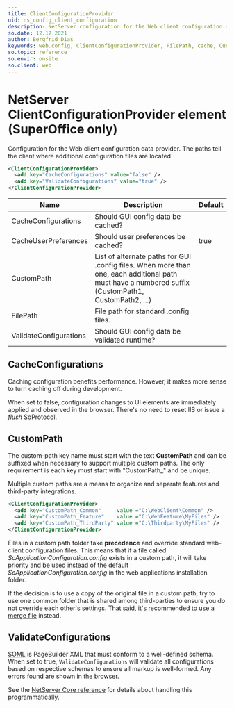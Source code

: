 ```yaml
---
title: ClientConfigurationProvider
uid: ns_config_client_configuration
description: NetServer configuration for the Web client configuration data provider.
so.date: 12.17.2021
author: Bergfrid Dias
keywords: web.config, ClientConfigurationProvider, FilePath, cache, CustomPath
so.topic: reference
so.envir: onsite
so.client: web
---
```


# NetServer ClientConfigurationProvider element (SuperOffice only)

Configuration for the Web client configuration data provider. The paths tell the client where additional configuration files are located.

```XML
<ClientConfigurationProvider>
  <add key="CacheConfigurations" value="false" />
  <add key="ValidateConfigurations" value="true" />
</ClientConfigurationProvider>
```

| Name | Description | Default |
|---|---|---|
| CacheConfigurations | Should GUI config data be cached? | |
| CacheUserPreferences | Should user preferences be cached? | true |
| CustomPath | List of alternate paths for GUI .config files. When more than one, each additional path must have a numbered suffix (CustomPath1, CustomPath2, ...) | |
| FilePath | File path for standard .config files. | |
| ValidateConfigurations | Should GUI config data be validated runtime? | |

## CacheConfigurations

Caching configuration benefits performance. However, it makes more sense to turn caching off during development.

When set to false, configuration changes to UI elements are immediately applied and observed in the browser. There's no need to reset IIS or issue a *flush* SoProtocol.

## CustomPath

The custom-path key name must start with the text **CustomPath** and can be suffixed when necessary to support multiple custom paths. The only requirement is each key must start with "CustomPath_" and be unique.

Multiple custom paths are a means to organize and separate features and third-party integrations.

```xml
<ClientConfigurationProvider>
  <add key="CustomPath_Common"     value ="C:\WebClient\Common" />
  <add key="CustomPath_Feature"    value ="C:\WebFeature\MyFiles" />
  <add key="CustomPath_ThirdParty" value ="C:\Thirdparty\MyFiles" />
</ClientConfigurationProvider>
```

Files in a custom path folder take **precedence** and override standard web-client configuration files. This means that if a file called *SoApplicationConfiguration.config* exists in a custom path, it will take priority and be used instead of the default *SoApplicationConfiguration.config* in the web applications installation folder.

If the decision is to use a copy of the original file in a custom path, try to use one common folder that is shared among third-parties to ensure you do not override each other's settings. That said, it's recommended to use a [merge file][3] instead.

## ValidateConfigurations

[SOML][2] is PageBuilder XML that must conform to a well-defined schema. When set to true, `ValidateConfigurations` will validate all configurations based on respective schemas to ensure all markup is well-formed. Any errors found are shown in the browser.

See the [NetServer Core reference][1] for details about handling this programmatically.

<!-- Referenced links -->
[1]: <xref:SuperOffice.Configuration.ConfigFile.ClientConfigurationProvider>
[2]: ../../../ui/web-app/pagebuilder/config/soml.md
[3]: ../../../ui/web-app/pagebuilder/config/merge-files-and-actions.md
